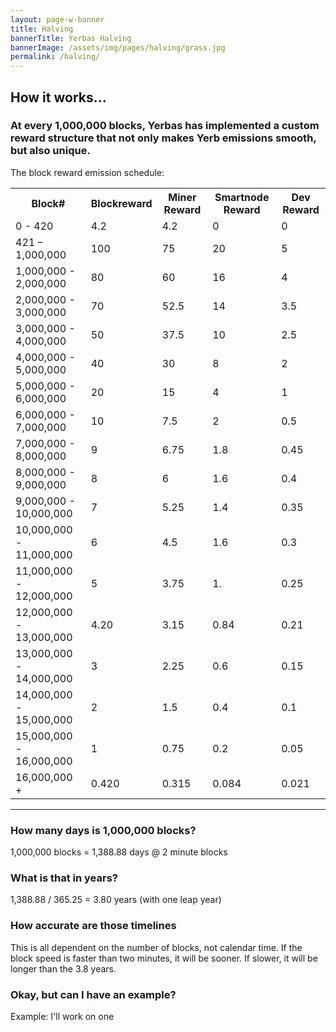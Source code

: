 ```yaml
---
layout: page-w-banner
title: Halving
bannerTitle: Yerbas Halving
bannerImage: /assets/img/pages/halving/grass.jpg
permalink: /halving/
---
```


<div class="page-content">
  <div class="wrapper mt-4 mb-20">
    <h2>How it works...</h2>
   <h3>At every 1,000,000 blocks, Yerbas has implemented a custom reward structure that not only makes Yerb emissions smooth, but also unique.</h3>
    <p>The block reward emission schedule:</p>
<table>
  <tr>
    <th>Block#</th>
    <th>Blockreward</th>
    <th>Miner Reward</th>
    <th>Smartnode Reward</th>
    <th>Dev Reward</th>
  </tr>
  <tr>
    <td>0 - 420</td>
    <td>4.2</td>
    <td>4.2</td>
    <td>0</td>
    <td>0</td>
  </tr>
  <tr>
    <td>421 – 1,000,000</td>
    <td>100</td>
    <td>75</td>
    <td>20</td>
    <td>5</td>
  </tr>
  <tr>
    <td>1,000,000 - 2,000,000</td>
    <td>80</td>
    <td>60</td>
    <td>16</td>
    <td>4</td>
  </tr>
  <tr>
    <td>2,000,000 - 3,000,000</td>
    <td>70</td>
    <td>52.5</td>
    <td>14</td>
    <td>3.5</td>
  </tr>
  <tr>
    <td>3,000,000 - 4,000,000</td>
    <td>50</td>
    <td>37.5</td>
    <td>10</td>
    <td>2.5</td>
  </tr>
  <tr>
    <td>4,000,000 - 5,000,000</td>
    <td>40</td>
    <td>30</td>
    <td>8</td>
    <td>2</td>
  </tr>
  <tr>
    <td>5,000,000 - 6,000,000</td>
    <td>20</td>
    <td>15</td>
    <td>4</td>
    <td>1</td>
  </tr>
  <tr>
    <td>6,000,000 - 7,000,000</td>
    <td>10</td>
    <td>7.5</td>
    <td>2</td>
    <td>0.5</td>
  </tr>
  <tr>
    <td>7,000,000 - 8,000,000</td>
    <td>9</td>
    <td>6.75</td>
    <td>1.8</td>
    <td>0.45</td>
  </tr>
  <tr>
    <td>8,000,000 - 9,000,000</td>
    <td>8</td>
    <td>6</td>
    <td>1.6</td>
    <td>0.4</td>
  </tr>
  <tr>
    <td>9,000,000 - 10,000,000</td>
    <td>7</td>
    <td>5.25</td>
    <td>1.4</td>
    <td>0.35</td>
  </tr>
  <tr>
    <td>10,000,000 - 11,000,000</td>
    <td>6</td>
    <td>4.5</td>
    <td>1.6</td>
    <td>0.3</td>
  </tr>
  <tr>
    <td>11,000,000 - 12,000,000</td>
    <td>5</td>
    <td>3.75</td>
    <td>1.</td>
    <td>0.25</td>
  </tr>
  <tr>
    <td>12,000,000 - 13,000,000</td>
    <td>4.20</td>
    <td>3.15</td>
    <td>0.84</td>
    <td>0.21</td>
  </tr>
  <tr>
    <td>13,000,000 - 14,000,000</td>
    <td>3</td>
    <td>2.25</td>
    <td>0.6</td>
    <td>0.15</td>
  </tr>
  <tr>
    <td>14,000,000 - 15,000,000</td>
    <td>2</td>
    <td>1.5</td>
    <td>0.4</td>
    <td>0.1</td>
  </tr>
  <tr>
    <td>15,000,000 - 16,000,000</td>
    <td>1</td>
    <td>0.75</td>
    <td>0.2</td>
    <td>0.05</td>
  </tr>
  <tr>
    <td>16,000,000 +</td>
    <td>0.420</td>
    <td>0.315</td>
    <td>0.084</td>
    <td>0.021</td>
  </tr>
</table>
    <hr class="border-grey border-t mt-8">
    <h3 class="mt-8">How many days is 1,000,000 blocks?</h3>
    <p>1,000,000 blocks = 1,388.88 days @ 2 minute blocks</p>
    <h3 class="mt-8">What is that in years?</h3>
    <p>1,388.88 / 365.25 = 3.80 years (with one leap year)</p>
    <h3 class="mt-8">How accurate are those timelines</h3>
    <p>This is all dependent on the number of blocks, not calendar time. If the block speed is faster than two minutes, it will be sooner. If slower, it will be longer than the 3.8 years.</p>
    <h3 class="mt-8">Okay, but can I have an example?</h3>
    <p>Example: I'll work on one</p>
  </div>
</div>

